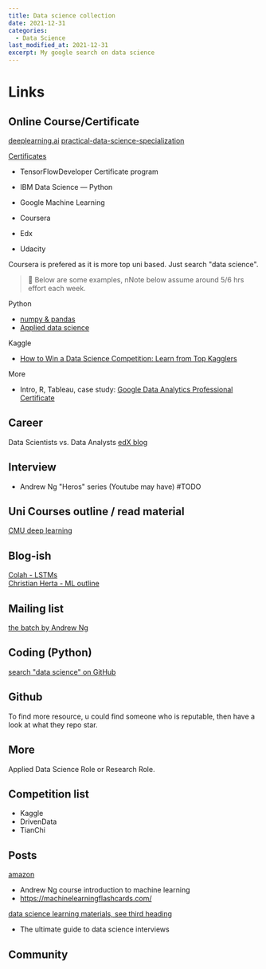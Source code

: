```yaml
---
title: Data science collection
date: 2021-12-31
categories:
  - Data Science
last_modified_at: 2021-12-31
excerpt: My google search on data science
---
```


# Links

## Online Course/Certificate

[deeplearning.ai](https://www.deeplearning.ai/programs/)
[practical-data-science-specialization](https://www.deeplearning.ai/program/practical-data-science-specialization/)

[Certificates](https://baijiahao.baidu.com/s?id=1675891205669998599&wfr=spider&for=pc)
- TensorFlowDeveloper Certificate program
- IBM Data Science — Python
- Google Machine Learning

- Coursera
- Edx
- Udacity

Coursera is prefered as it is more top uni based. Just search "data science".

> :gem: Below are some examples, nNote below assume around 5/6 hrs effort each week.

Python

- [numpy & pandas](https://www.coursera.org/projects/python-for-data-analysis-numpy)
- [Applied data science](https://www.coursera.org/specializations/data-science-python)

Kaggle

- [How to Win a Data Science Competition: Learn from Top Kagglers](https://www.coursera.org/learn/competitive-data-science)

More

- Intro, R, Tableau, case study: [Google Data Analytics Professional Certificate](https://www.coursera.org/professional-certificates/google-data-analytics)

## Career

Data Scientists vs. Data Analysts
[edX blog](https://blog.edx.org/data-science-analytics-career-guide#ds-vs-da)

## Interview
- Andrew Ng "Heros" series (Youtube may have)
  #TODO

## Uni Courses outline / read material

[CMU deep learning](https://deeplearning.cs.cmu.edu/S22/index.html#)

## Blog-ish

[Colah - LSTMs](http://colah.github.io/posts/2015-08-Understanding-LSTMs/)  
[Christian Herta - ML outline](http://christianherta.de/lehre/dataScience/dataScience.php)

## Mailing list

[the batch by Andrew Ng](https://read.deeplearning.ai/the-batch/)

## Coding (Python)

[search "data science" on GitHub](https://github.com/search?o=desc&q=data+science&s=stars&type=Repositories)

## Github

To find more resource, u could find someone who is reputable, then have a look at what they repo star.

## More

Applied Data Science Role or Research Role.

## Competition list

- Kaggle
- DrivenData
- TianChi

## Posts

[amazon](https://leetcode.com/discuss/interview-question/784569/Amazon-Data-Scientist-(Offer)/654287)
- Andrew Ng course introduction to machine learning
- https://machinelearningflashcards.com/

[data science learning materials, see third heading](https://blog.csdn.net/zandaoguang/article/details/106880291)

- The ultimate guide to data science interviews

## Community
